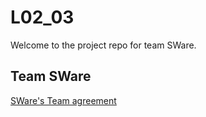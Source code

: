 # L02_03
Welcome to the project repo for team SWare.
## Team SWare
[SWare's Team agreement](https://github.com/CSCC01F17/L02_03/blob/master/Team%20Agreement/Team%20Agreement.pdf) 
